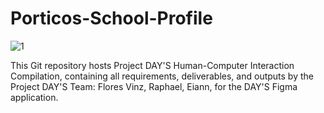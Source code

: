 # Porticos-School-Profile
![1](https://github.com/EiannVP/Porticos-School-Profile/assets/174639458/26b3469e-0938-4aef-8797-060996b33afe)

This Git repository hosts Project DAY'S Human-Computer Interaction Compilation, containing all requirements, deliverables, and outputs by the Project DAY'S Team: Flores Vinz, Raphael, Eiann, for the DAY'S Figma application.
